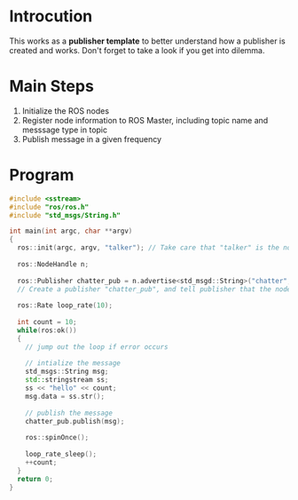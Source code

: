 # Introcution
This works as a **publisher template** to better understand how a publisher is created and works.
Don't forget to take a look if you get into dilemma.

# Main Steps
1. Initialize the ROS nodes
2. Register node information to ROS Master, including topic name and messsage type in topic
3. Publish message in a given frequency

# Program
```C++
#include <sstream>
#include "ros/ros.h"
#include "std_msgs/String.h"

int main(int argc, char **argv)
{
  ros::init(argc, argv, "talker"); // Take care that "talker" is the node name we initialized
  
  ros::NodeHandle n;
  
  ros::Publisher chatter_pub = n.advertise<std_msgd::String>("chatter", 1000); 
  // Create a publisher "chatter_pub", and tell publisher that the node "talker" will publish String type message on the topic "chatter"
  
  ros::Rate loop_rate(10);
  
  int count = 10;
  while(ros:ok())
  {
    // jump out the loop if error occurs
    
    // intialize the message
    std_msgs::String msg;
    std::stringstream ss;
    ss << "hello" << count;
    msg.data = ss.str();
    
    // publish the message
    chatter_pub.publish(msg);
    
    ros::spinOnce();
    
    loop_rate_sleep();
    ++count;
  }
  return 0;
}
```
